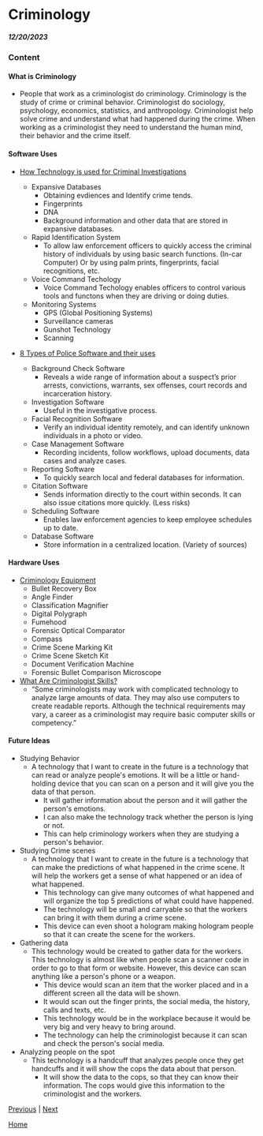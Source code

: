 # Criminology
##### 12/20/2023

### Content 

#### What is Criminology
   * People that work as a criminologist do criminology. Criminology is the study of crime or criminal behavior. Criminologist do sociology, psychology, economics, statistics, and anthropology. Criminologist help solve crime and understand what had happened during the crime. When working as a criminologist they need to understand the human mind, their behavior and the crime itself. 
     
#### Software Uses
* [How Technology is used for Criminal Investigations](https://www.openfox.com/how-technology-is-used-for-criminal-investigations/)
   * Expansive Databases
     * Obtaining evdiences and Identify crime tends.
     * Fingerprints
     * DNA
     * Background information and other data that are stored in expansive databases.
   * Rapid Identification System
     * To allow law enforcement officers to quickly access the criminal history of individuals by using basic search functions. (In-car Computer) Or by using palm prints, fingerprints, facial recognitions, etc.
   * Voice Command Techology
     * Voice Command Techology enables officers to control various tools and functons when they are driving or doing duties.
   * Monitoring Systems
     * GPS (Global Positioning Systems)
     * Surveillance cameras
     * Gunshot Technology
     * Scanning

* [8 Types of Police Software and their uses](https://www.openfox.com/8-types-of-police-software-and-their-uses/ )
   * Background Check Software
     * Reveals a wide range of information about a suspect’s prior arrests, convictions, warrants, sex offenses, court records and incarceration history.
   * Investigation Software
     * Useful in the investigative process.
   * Facial Recognition Software
     * Verify an individual identity remotely, and can identify unknown individuals in a photo or video.
   * Case Management Software
     * Recording incidents, follow workflows, upload documents, data cases and analyze cases.
   * Reporting Software
     * To quickly search local and federal databases for information.
   * Citation Software
     * Sends information directly to the court within seconds. It can also issue citations more quickly. (Less risks)
   * Scheduling Software
     * Enables law enforcement agencies to keep employee schedules up to date.
   * Database Software
     * Store information in a centralized location. (Variety of sources)

#### Hardware Uses
* [Criminology Equipment](https://princevaliant-equip.com/product-category/criminology-equipment/)
   * Bullet Recovery Box
   * Angle Finder
   * Classification Magnifier
   * Digital Polygraph
   * Fumehood
   * Forensic Optical Comparator
   * Compass
   * Crime Scene Marking Kit
   * Crime Scene Sketch Kit
   * Document Verification Machine
   * Forensic Bullet Comparison Microscope
* [What Are Criminologist Skills?](https://www.indeed.com/career-advice/resumes-cover-letters/criminologist-skills)
   * “Some criminologists may work with complicated technology to analyze large amounts of data. They may also use computers to create readable reports. Although the technical requirements may vary, a career as a criminologist may require basic computer skills or competency.”

#### Future Ideas
* Studying Behavior
   * A technology that I want to create in the future is a technology that can read or analyze people's emotions. It will be a little or hand-holding device that you can scan on a person and it will give you the data of that person.
     * It will gather information about the person and it will gather the person's emotions.
     * I can also make the technology track whether the person is lying or not.
     * This can help criminology workers when they are studying a person's behavior.
* Studying Crime scenes
  * A technology that I want to create in the future is a technology that can make the predictions of what happened in the crime scene. It will help the workers get a sense of what happened or an idea of what happened.
    * This technology can give many outcomes of what happened and will organize the top 5 predictions of what could have happened.
    * The technology will be small and carryable so that the workers can bring it with them during a crime scene.
    * This device can even shoot a hologram making hologram people so that it can create the scene for the workers.
* Gathering data
  * This technology would be created to gather data for the workers. This technology is almost like when people scan a scanner code in order to go to that form or website. However, this device can scan anything like a person's phone or a weapon.
    * This device would scan an item that the worker placed and in a different screen all the data will be shown.
    * It would scan out the finger prints, the social media, the history, calls and texts, etc.
    * This technology would be in the workplace because it would be very big and very heavy to bring around.
    * The technology can help the criminologist because it can scan and check the person's social media.
* Analyzing people on the spot
  * This technology is a handcuff that analyzes people once they get handcuffs and it will show the cops the data about that person.
    * It will show the data to the cops, so that they can know their information. The cops would give this information to the criminologist and the workers.


























[Previous](entry02.md) | [Next](entry04.md)

[Home](../README.md)
